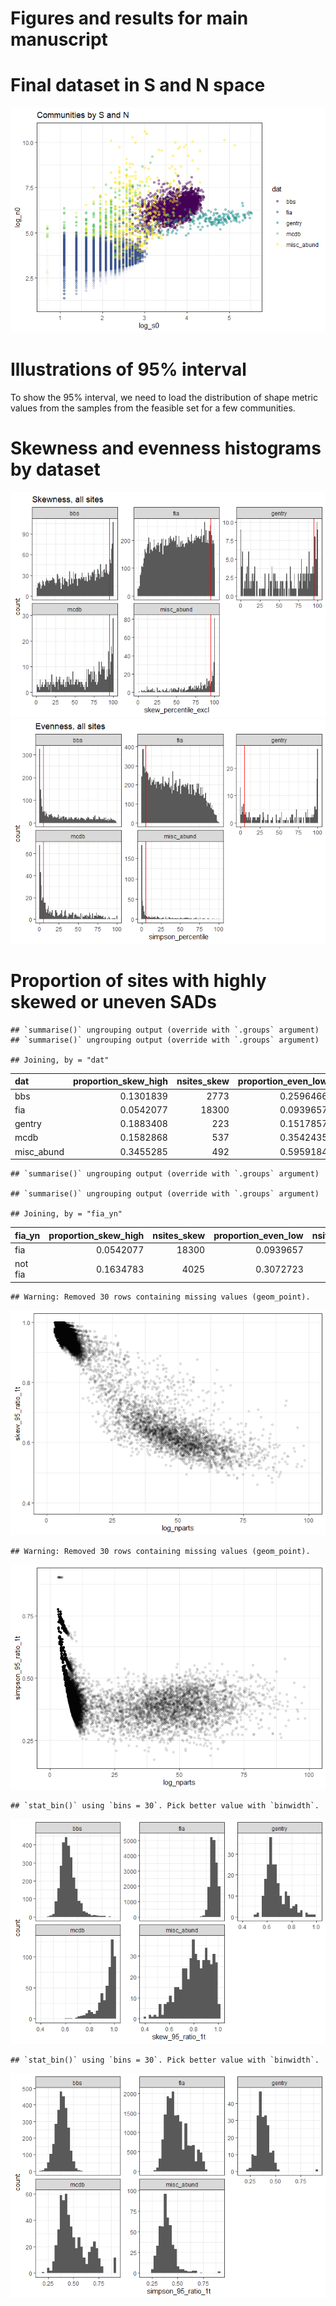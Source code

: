 Figures and results for main manuscript
================

# Final dataset in S and N space

![](manuscript_main_files/figure-gfm/final%20dataset%20s%20and%20n%20space-1.png)<!-- -->

# Illustrations of 95% interval

To show the 95% interval, we need to load the distribution of shape
metric values from the samples from the feasible set for a few
communities.

# Skewness and evenness histograms by dataset

![](manuscript_main_files/figure-gfm/first%20hists-1.png)<!-- -->![](manuscript_main_files/figure-gfm/first%20hists-2.png)<!-- -->

# Proportion of sites with highly skewed or uneven SADs

    ## `summarise()` ungrouping output (override with `.groups` argument)
    ## `summarise()` ungrouping output (override with `.groups` argument)

    ## Joining, by = "dat"

<div class="kable-table">

| dat         | proportion\_skew\_high | nsites\_skew | proportion\_even\_low | nsites\_even |
| :---------- | ---------------------: | -----------: | --------------------: | -----------: |
| bbs         |              0.1301839 |         2773 |             0.2596466 |         2773 |
| fia         |              0.0542077 |        18300 |             0.0939657 |        18113 |
| gentry      |              0.1883408 |          223 |             0.1517857 |          224 |
| mcdb        |              0.1582868 |          537 |             0.3542435 |          542 |
| misc\_abund |              0.3455285 |          492 |             0.5959184 |          490 |

</div>

    ## `summarise()` ungrouping output (override with `.groups` argument)

    ## `summarise()` ungrouping output (override with `.groups` argument)

    ## Joining, by = "fia_yn"

<div class="kable-table">

| fia\_yn | proportion\_skew\_high | nsites\_skew | proportion\_even\_low | nsites\_even |
| :------ | ---------------------: | -----------: | --------------------: | -----------: |
| fia     |              0.0542077 |        18300 |             0.0939657 |        18113 |
| not fia |              0.1634783 |         4025 |             0.3072723 |         4029 |

</div>

    ## Warning: Removed 30 rows containing missing values (geom_point).

![](manuscript_main_files/figure-gfm/95%20intervals-1.png)<!-- -->

    ## Warning: Removed 30 rows containing missing values (geom_point).

![](manuscript_main_files/figure-gfm/95%20intervals-2.png)<!-- -->

    ## `stat_bin()` using `bins = 30`. Pick better value with `binwidth`.

![](manuscript_main_files/figure-gfm/95%20intervals-3.png)<!-- -->

    ## `stat_bin()` using `bins = 30`. Pick better value with `binwidth`.

![](manuscript_main_files/figure-gfm/95%20intervals-4.png)<!-- -->
